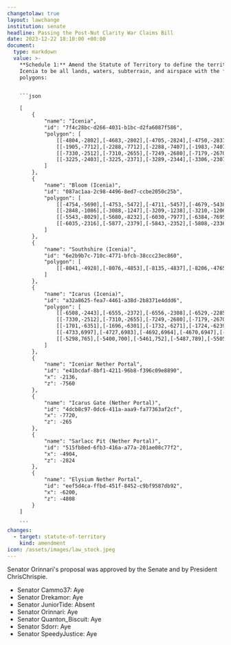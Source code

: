 ```yaml
---
changetolaw: true
layout: lawchange
institution: senate
headline: Passing the Post-Nut Clarity War Claims Bill
date: 2023-12-22 18:10:00 +00:00
document:
  type: markdown
  value: >-
    **Schedule 1:** Amend the Statute of Territory to define the territory of
    Icenia to be all lands, waters, subterrain, and airspace with the following
    polygons:


    ```json

    [
        {
            "name": "Icenia",
            "id": "7f4c28bc-d266-4031-b1bc-d2fa6087f586",
            "polygon": [
                [[-4804,-2802],[-4683,-2802],[-4705,-2824],[-4750,-2837],[-4734,-2876],[-4737,-2912],[-4720,-2943],[-4719,-2973],[-4707,-2990],[-4690,-2998],[-4690,-3020],[-4673,-3047],[-4632,-3091],[-4581,-3114],[-4563,-3139],[-4554,-3173],[-4528,-3189],[-4507,-3175],[-4481,-3168],[-4489,-3130],[-4464,-3113],[-4463,-3065],[-4438,-3047],[-4399,-3061],[-4381,-3060],[-4348,-3068],[-4313,-3053],[-4271,-3096],[-4245,-3113],[-3759,-3112],[-3738,-3114],[-3730,-3129],[-3723,-3149],[-3680,-3170],[-3699,-3192],[-3695,-3214],[-3690,-3229],[-3711,-3235],[-3729,-3271],[-3730,-3284],[-3738,-3293],[-3729,-3299],[-3739,-3340],[-3760,-3340],[-3760,-3370],[-3785,-3390],[-3790,-3430],[-3769,-3444],[-3756,-3464],[-3743,-3465],[-3716,-3432],[-3693,-3441],[-3674,-3457],[-3661,-3441],[-3647,-3441],[-3636,-3449],[-3615,-3449],[-3603,-3442],[-3560,-3442],[-3542,-3433],[-3517,-3456],[-3482,-3432],[-3400,-3458],[-2587,-3458],[-2605,-3762],[-2838,-4042],[-2700,-4530],[-2440,-4610],[-2292,-4914],[-2150,-5120],[-1777,-5481],[-1890,-5595],[-2001,-5679],[-2024,-5828],[-2034,-5984],[-2228,-6180],[-2364,-6416],[-2641,-6848],[-2754,-6909],[-2790,-6966],[-2799,-7019],[-2841,-7053],[-2846,-7158],[-3187,-7228],[-3704,-7151],[-4265,-7294],[-3968,-6941],[-3928,-6482],[-3718,-6266],[-3671,-6259],[-3673,-5866],[-3601,-5774],[-3556,-5764],[-3532,-5743],[-3526,-5687],[-3538,-5634],[-3489,-5572],[-3464,-5558],[-3410,-5570],[-3402,-5528],[-3433,-5516],[-3452,-5477],[-3506,-5438],[-3565,-5376],[-3605,-5390],[-3653,-5386],[-3676,-5361],[-3718,-5346],[-3749,-5311],[-3777,-5326],[-3876,-5302],[-3926,-5341],[-3974,-5331],[-4014,-5308],[-4022,-5277],[-4058,-5268],[-4074,-5303],[-4089,-5313],[-4098,-5336],[-4154,-5336],[-4182,-5352],[-4211,-5344],[-4284,-5334],[-4451,-5333],[-4476,-5361],[-4510,-5361],[-4653,-5430],[-4679,-5438],[-4711,-5457],[-4753,-5472],[-4754,-5690],[-4776,-5676],[-4851,-5714],[-4898,-5693],[-5033,-5702],[-5060,-5810],[-5150,-5817],[-5203,-5865],[-5253,-5833],[-5347,-5836],[-5397,-5746],[-5434,-5741],[-5500,-5660],[-5498,-5581],[-5538,-5547],[-5570,-5559],[-5602,-5523],[-5442,-5433],[-5391,-5435],[-5272,-5279],[-5376,-5152],[-5391,-5090],[-5812,-5152],[-6057,-4955],[-6277,-4957],[-6279,-4919],[-6310,-4910],[-6345,-4933],[-6385,-4903],[-6458,-4960],[-6477,-4928],[-6485,-4908],[-6513,-4890],[-6479,-4873],[-6476,-4841],[-6540,-4766],[-6524,-4750],[-6523,-4713],[-6570,-4667],[-6602,-4648],[-6612,-4631],[-6595,-4610],[-6563,-4621],[-6541,-4611],[-6549,-4593],[-6545,-4567],[-6524,-4564],[-6526,-4535],[-6486,-4515],[-6469,-4536],[-6469,-4555],[-6432,-4548],[-6404,-4435],[-6421,-4415],[-6403,-4380],[-6456,-4343],[-6453,-4319],[-6489,-4283],[-6475,-4261],[-6485,-4252],[-6504,-4263],[-6539,-4270],[-6538,-4235],[-6512,-4223],[-6480,-4222],[-6450,-4209],[-6450,-4189],[-6461,-4171],[-6452,-4145],[-6423,-4147],[-6388,-4172],[-6363,-4204],[-6256,-4157],[-6243,-4136],[-6210,-4111],[-6205,-4083],[-6226,-4063],[-6219,-4042],[-6175,-4041],[-6151,-4061],[-6107,-4068],[-6083,-4050],[-6013,-4039],[-5978,-4005],[-5978,-3984],[-6010,-3965],[-6013,-3937],[-6047,-3887],[-6082,-3919],[-6113,-3891],[-6112,-3845],[-6083,-3814],[-6064,-3837],[-6036,-3836],[-6029,-3797],[-5989,-3776],[-5989,-3754],[-6002,-3742],[-6001,-3720],[-5978,-3702],[-5959,-3674],[-5917,-3668],[-5892,-3682],[-5897,-3710],[-5889,-3725],[-5872,-3740],[-5856,-3776],[-5819,-3771],[-5787,-3795],[-5768,-3822],[-5735,-3846],[-5703,-3837],[-5696,-3793],[-5667,-3794],[-5631,-3780],[-5591,-3793],[-5561,-3745],[-5569,-3711],[-5556,-3682],[-5552,-3649],[-5523,-3572],[-5510,-3555],[-5482,-3526],[-5458,-3477],[-5462,-3408],[-5442,-3326],[-5471,-3297],[-5406,-3292],[-5390,-3255],[-5348,-3211],[-5228,-3212],[-5185,-3212],[-5139,-3181],[-5120,-3165],[-5077,-3143],[-5049,-3091],[-5066,-3086],[-5068,-3070],[-5088,-3062],[-5090,-3039],[-5132,-3023],[-5155,-2999],[-5154,-2959],[-5129,-2931],[-5132,-2922],[-5004,-2922],[-5004,-2724],[-4804,-2724]],
                [[-1905,-7712],[-2288,-7712],[-2288,-7407],[-1983,-7407],[-1946,-7416],[-1914,-7408],[-1885,-7428],[-1861,-7425],[-1833,-7450],[-1826,-7475],[-1843,-7568],[-1838,-7643],[-1861,-7673],[-1879,-7696]],
                [[-7330,-2512],[-7310,-2655],[-7249,-2680],[-7179,-2670],[-7152,-2612],[-7115,-2584],[-7053,-2552],[-6979,-2538],[-6960,-2425],[-7012,-2348],[-7066,-2298],[-7159,-2297],[-7273,-2320],[-7286,-2369],[-7324,-2397]],
                [[-3225,-2403],[-3225,-2371],[-3289,-2344],[-3306,-2307],[-3262,-2247],[-3230,-2257],[-3206,-2278],[-3202,-2303],[-3187,-2325],[-3165,-2338],[-3150,-2361],[-3135,-2375],[-3089,-2360],[-3089,-2245],[-2957,-2245],[-2936,-2218],[-2926,-2198],[-2918,-2163],[-2847,-2166],[-2789,-2239],[-2762,-2248],[-2749,-2264],[-2689,-2304],[-2627,-2280],[-2603,-2309],[-2599,-2374],[-2562,-2424],[-2688,-2687],[-2713,-2703],[-2743,-2708],[-2777,-2730],[-2843,-2730],[-2870,-2753],[-2897,-2866],[-2933,-2895],[-2969,-2874],[-2991,-2896],[-3043,-2893],[-3079,-2865],[-3051,-2823],[-3029,-2813],[-3023,-2756],[-3046,-2724],[-3088,-2695],[-3122,-2625],[-3170,-2630],[-3208,-2609],[-3214,-2586],[-3222,-2562],[-3200,-2500],[-3194,-2449]]
            ]
        },
        {
            "name": "Bloom (Icenia)",
            "id": "087ac1aa-2c98-4496-8ed7-ccbe2050c25b",
            "polygon": [
                [[-4754,-5690],[-4753,-5472],[-4711,-5457],[-4679,-5438],[-4653,-5430],[-4510,-5361],[-4476,-5361],[-4451,-5333],[-4284,-5334],[-4211,-5344],[-4182,-5352],[-4154,-5336],[-4098,-5336],[-4089,-5313],[-4074,-5303],[-4058,-5268],[-4022,-5277],[-4014,-5308],[-3974,-5331],[-3926,-5341],[-3876,-5302],[-3777,-5326],[-3749,-5311],[-3718,-5346],[-3676,-5361],[-3653,-5386],[-3605,-5390],[-3565,-5376],[-3506,-5438],[-3452,-5477],[-3433,-5516],[-3402,-5528],[-3410,-5570],[-3464,-5558],[-3489,-5572],[-3538,-5634],[-3526,-5687],[-3532,-5743],[-3556,-5764],[-3601,-5774],[-3673,-5866],[-3671,-6259],[-3718,-6266],[-3928,-6482],[-3968,-6941],[-4265,-7294],[-4536,-7142],[-4584,-7083],[-4729,-7043],[-4764,-6927],[-4841,-6857],[-4845,-6833],[-4869,-6792],[-4829,-6736],[-4886,-6674],[-4878,-6576],[-4776,-6421],[-4757,-6324],[-4760,-6311],[-4767,-6301],[-4767,-6294],[-4754,-6263],[-4717,-6204],[-4704,-6197],[-4680,-6189],[-4690,-6136],[-4754,-6108],[-4700,-6017],[-4651,-5976],[-4685,-5786],[-4716,-5713]],
                [[-2848,-1086],[-3088,-1247],[-3209,-1238],[-3210,-1206],[-3238,-1205],[-3261,-1215],[-3335,-1176],[-3329,-1106],[-3358,-1077],[-3400,-1079],[-3445,-1041],[-3443,-970],[-3488,-967],[-3501,-982],[-3520,-984],[-3537,-1004],[-3536,-1036],[-3642,-1039],[-3694,-1033],[-3705,-1087],[-3720,-1110],[-3723,-1155],[-3746,-1166],[-3763,-1148],[-3763,-1111],[-3783,-1082],[-3808,-1061],[-3843,-1065],[-3855,-1026],[-3877,-1010],[-3919,-1007],[-3944,-1014],[-3944,-893],[-3889,-825],[-3710,-593],[-3667,-554],[-3662,-472],[-3612,-438],[-3579,-472],[-3602,-527],[-3584,-556],[-3551,-554],[-3492,-604],[-3445,-585],[-3408,-577],[-3385,-562],[-3338,-601],[-3314,-614],[-3287,-666],[-3261,-662],[-3248,-639],[-3225,-615],[-3205,-614],[-3178,-645],[-3154,-645],[-3152,-610],[-3140,-590],[-3117,-578],[-3105,-558],[-3060,-547],[-3060,-528],[-3057,-524],[-3018,-524],[-2991,-495],[-2976,-489],[-2943,-453],[-2943,-445],[-2933,-436],[-2919,-429],[-2656,-429],[-2635,-443],[-2623,-457],[-2623,-476],[-2624,-491],[-2542,-542],[-2539,-576],[-2489,-622],[-2482,-664],[-2418,-735],[-2408,-774],[-2320,-790],[-2320,-850],[-2200,-1000],[-2200,-1100],[-2740,-1099]],
                [[-5543,-8029],[-5680,-8232],[-6030,-7977],[-6384,-7695],[-6001,-7267],[-5671,-6957],[-5081,-7288],[-5026,-7363],[-4980,-7458],[-5116,-7559],[-5113,-7626],[-5200,-7690],[-5200,-7750],[-5200,-7850],[-5230,-7910],[-5300,-7980],[-5350,-8100],[-5420,-8100],[-5436,-8140],[-5466,-8140],[-5499,-8071]],
                [[-6035,-2316],[-5877,-2379],[-5843,-2352],[-5808,-2336],[-5723,-2248],[-5723,-2196],[-5761,-2151],[-5764,-1984],[-5840,-1844],[-5884,-1858],[-5909,-1895],[-5936,-1924],[-5984,-1929],[-5983,-2168],[-5992,-2227],[-6015,-2256],[-6030,-2291]]
            ]
        },
        {
            "name": "Southshire (Icenia)",
            "id": "6e2b9b7c-710c-4771-bfcb-38ccc23ec860",
            "polygon": [
                [[-8041,-4928],[-8076,-4853],[-8135,-4837],[-8206,-4765],[-8231,-4790],[-8324,-4966],[-8289,-5002],[-8250,-5004],[-8239,-5062],[-8187,-5078],[-8195,-5115],[-8134,-5170],[-8096,-5154],[-7967,-5287],[-7991,-5338],[-8054,-5378],[-8075,-5411],[-8043,-5438],[-8006,-5452],[-8003,-5478],[-8040,-5514],[-8058,-5607],[-8086,-5622],[-8121,-5622],[-8145,-5612],[-8164,-5630],[-8184,-5693],[-8158,-5711],[-8124,-5708],[-8112,-5735],[-8066,-5732],[-8049,-5741],[-8037,-5772],[-8004,-5761],[-7980,-5779],[-7994,-5853],[-7926,-5889],[-7888,-5876],[-7848,-5907],[-7821,-5887],[-7809,-5826],[-7724,-5791],[-7810,-5640],[-7703,-5578],[-7658,-5615],[-7679,-5667],[-7615,-5679],[-7553,-5723],[-7560,-5832],[-7523,-5859],[-7522,-5900],[-7413,-5930],[-7323,-5734],[-7274,-5729],[-7209,-5658],[-7206,-5605],[-6993,-5433],[-6736,-5433],[-6722,-5493],[-6700,-5517],[-6669,-5504],[-6666,-5454],[-6647,-5437],[-6650,-5379],[-6607,-5351],[-6574,-5362],[-6553,-5350],[-6520,-5310],[-6486,-5290],[-6437,-5286],[-6463,-5235],[-6441,-5204],[-6473,-5071],[-6457,-5026],[-6473,-4974],[-6458,-4960],[-6477,-4928],[-6485,-4908],[-6513,-4890],[-6479,-4873],[-6476,-4841],[-6540,-4766],[-6524,-4750],[-6523,-4713],[-6570,-4667],[-6602,-4648],[-6612,-4631],[-6595,-4610],[-6563,-4621],[-6541,-4611],[-6549,-4593],[-6545,-4567],[-6524,-4564],[-6526,-4535],[-6486,-4515],[-6469,-4536],[-6469,-4555],[-6432,-4548],[-6404,-4435],[-6421,-4415],[-6403,-4380],[-6456,-4343],[-6453,-4319],[-6489,-4283],[-6475,-4261],[-6485,-4252],[-6504,-4263],[-6539,-4270],[-6538,-4235],[-6512,-4223],[-6480,-4222],[-6450,-4209],[-6450,-4189],[-6461,-4171],[-6452,-4145],[-6504,-4100],[-6630,-4086],[-6647,-4056],[-6681,-4033],[-6703,-4042],[-6713,-4062],[-6697,-4104],[-6714,-4144],[-6814,-4211],[-6857,-4208],[-6891,-4260],[-6891,-4290],[-6918,-4317],[-6824,-4389],[-6850,-4418],[-6917,-4448],[-6948,-4445],[-6969,-4400],[-6995,-4390],[-7009,-4359],[-7033,-4335],[-7034,-4306],[-7068,-4304],[-7112,-4223],[-7201,-4169],[-7255,-4195],[-7334,-4164],[-7385,-4244],[-7421,-4258],[-7440,-4347],[-7497,-4374],[-7538,-4350],[-7587,-4270],[-7665,-4323],[-7725,-4339],[-7763,-4407],[-7844,-4493],[-7826,-4565],[-7797,-4594],[-7791,-4652],[-7861,-4710],[-7849,-4747],[-7867,-4776],[-7892,-4773],[-7919,-4801],[-7838,-4906],[-7867,-4937],[-7853,-4960],[-7881,-4999],[-7909,-4998],[-7929,-4945],[-7992,-4945]]
            ]
        },
        {
            "name": "Icarus (Icenia)",
            "id": "a32a8625-fea7-4461-a38d-2b8371e4ddd6",
            "polygon": [
                [[-6508,-2443],[-6555,-2372],[-6556,-2308],[-6529,-2285],[-6548,-2229],[-6583,-2236],[-6719,-2161],[-6735,-2125],[-6713,-2087],[-6743,-2033],[-6790,-2028],[-6804,-1984],[-6843,-1998],[-6891,-1959],[-6936,-1985],[-6971,-2032],[-7026,-2011],[-7082,-1920],[-7129,-1764],[-7379,-1673],[-7710,-1718],[-8022,-2436],[-8172,-2468],[-8200,-2471],[-8287,-2505],[-8382,-2540],[-8463,-2553],[-8526,-2571],[-8625,-2580],[-8617,-2593],[-8626,-2610],[-8611,-2620],[-8610,-2635],[-8606,-2639],[-8597,-2632],[-8578,-2629],[-8567,-2634],[-8565,-2643],[-8561,-2649],[-8561,-2668],[-8549,-2690],[-8543,-2697],[-8532,-2701],[-8523,-2709],[-8521,-2717],[-8521,-2722],[-8515,-2725],[-8511,-2732],[-8517,-2742],[-8527,-2753],[-8543,-2762],[-8547,-2767],[-8556,-2769],[-8568,-2762],[-8576,-2763],[-8576,-2748],[-8593,-2735],[-8611,-2724],[-8619,-2721],[-8632,-2737],[-8643,-2737],[-8661,-2719],[-8672,-2733],[-8687,-2736],[-8701,-2751],[-8709,-2745],[-8714,-2734],[-8742,-2723],[-8744,-2745],[-8756,-2746],[-8772,-2764],[-8769,-2788],[-8778,-2789],[-8785,-2787],[-8798,-2758],[-8806,-2747],[-8822,-2743],[-8835,-2729],[-8863,-2707],[-8886,-2668],[-8900,-2683],[-8920,-2682],[-8931,-2678],[-8939,-2666],[-8939,-2653],[-8934,-2631],[-8916,-2617],[-8888,-2580],[-8887,-2550],[-8914,-2516],[-8938,-2508],[-9001,-2365],[-9052,-2336],[-9052,-2327],[-9032,-2292],[-9056,-2271],[-9055,-2259],[-8987,-2221],[-9001,-2181],[-9003,-2155],[-9010,-2119],[-9024,-2111],[-9035,-2106],[-9045,-2107],[-9076,-2055],[-9062,-2038],[-9013,-2016],[-8949,-1976],[-8916,-1920],[-8890,-1882],[-8862,-1851],[-8858,-1833],[-8868,-1819],[-8854,-1807],[-8845,-1784],[-8807,-1783],[-8798,-1795],[-8779,-1796],[-8778,-1791],[-8759,-1790],[-8759,-1783],[-8745,-1783],[-8745,-1770],[-8739,-1770],[-8739,-1750],[-8752,-1749],[-8752,-1737],[-8759,-1735],[-8759,-1729],[-8805,-1730],[-8806,-1704],[-8812,-1703],[-8813,-1696],[-8825,-1696],[-8826,-1689],[-8832,-1689],[-8832,-1670],[-8838,-1669],[-8839,-1656],[-8832,-1656],[-8832,-1642],[-8825,-1643],[-8825,-1629],[-8832,-1629],[-8832,-1616],[-8839,-1616],[-8839,-1596],[-8845,-1596],[-8845,-1582],[-8852,-1582],[-8852,-1569],[-8865,-1569],[-8865,-1556],[-8878,-1556],[-8878,-1544],[-8886,-1542],[-8886,-1510],[-8892,-1509],[-8893,-1497],[-8885,-1496],[-8844,-1523],[-8805,-1542],[-8792,-1543],[-8758,-1497],[-8752,-1496],[-8718,-1523],[-8695,-1517],[-8677,-1517],[-8658,-1543],[-8629,-1556],[-8625,-1550],[-8612,-1549],[-8612,-1537],[-8597,-1523],[-8580,-1523],[-8578,-1516],[-8566,-1513],[-8559,-1503],[-8552,-1498],[-8532,-1487],[-8532,-1477],[-8525,-1474],[-8512,-1456],[-8499,-1446],[-8492,-1436],[-8472,-1436],[-8472,-1423],[-8459,-1423],[-8459,-1397],[-8445,-1387],[-8438,-1380],[-8439,-1369],[-8419,-1369],[-8418,-1357],[-8412,-1355],[-8406,-1347],[-8405,-1337],[-8399,-1334],[-8392,-1328],[-8385,-1320],[-8385,-1304],[-8379,-1301],[-8372,-1288],[-8365,-1281],[-8365,-1270],[-8358,-1269],[-8359,-1256],[-8352,-1256],[-8352,-1249],[-8345,-1250],[-8345,-1236],[-8338,-1236],[-8339,-1190],[-8352,-1190],[-8352,-1176],[-8367,-1170],[-8391,-1169],[-8392,-1157],[-8405,-1156],[-8405,-1150],[-8418,-1149],[-8419,-1137],[-8425,-1136],[-8426,-1116],[-8438,-1116],[-8438,-1110],[-8446,-1104],[-8459,-1097],[-8485,-1090],[-8486,-1083],[-8512,-1083],[-8512,-1089],[-8532,-1088],[-8539,-1071],[-8555,-1064],[-8574,-1055],[-8598,-1036],[-8599,-1017],[-8610,-1009],[-8623,-996],[-8626,-977],[-8639,-974],[-8625,-967],[-8604,-944],[-8591,-943],[-8591,-924],[-8578,-916],[-8578,-889],[-8565,-889],[-8565,-876],[-8557,-876],[-8558,-849],[-8571,-841],[-8577,-834],[-8584,-828],[-8591,-821],[-8597,-815],[-8599,-810],[-8618,-809],[-8618,-802],[-8632,-802],[-8632,-797],[-8639,-789],[-8651,-789],[-8652,-769],[-8650,-749],[-8653,-725],[-8639,-715],[-8615,-722],[-8591,-712],[-8576,-698],[-8561,-707],[-8542,-715],[-8521,-690],[-8508,-669],[-8520,-650],[-8516,-626],[-8493,-600],[-8491,-580],[-8506,-538],[-8522,-517],[-8531,-492],[-8515,-463],[-8499,-445],[-8480,-424],[-8461,-442],[-8433,-468],[-8414,-482],[-8393,-461],[-8374,-455],[-8338,-453],[-8313,-414],[-8280,-396],[-8268,-377],[-8254,-368],[-8253,-331],[-8285,-328],[-8313,-306],[-8323,-295],[-8338,-271],[-8356,-244],[-8372,-214],[-8394,-189],[-8413,-173],[-8431,-177],[-8447,-172],[-8450,-151],[-8435,-124],[-8410,-107],[-8396,-55],[-8372,-26],[-8390,-12],[-8418,-16],[-8432,-5],[-8428,26],[-8445,48],[-8458,69],[-8484,92],[-8514,77],[-8541,65],[-8567,83],[-8591,84],[-8614,67],[-8665,128],[-8665,189],[-8655,244],[-8673,295],[-8685,303],[-8700,311],[-8706,324],[-8724,323],[-8746,309],[-8825,309],[-8883,303],[-8901,281],[-8910,264],[-8907,228],[-8917,215],[-8960,215],[-8973,194],[-8988,180],[-9013,176],[-9023,189],[-9031,206],[-9048,208],[-9062,190],[-9076,159],[-9089,142],[-9113,128],[-9126,111],[-9139,111],[-9149,103],[-9166,93],[-9195,91],[-9201,104],[-9219,114],[-9245,120],[-9279,127],[-9311,132],[-9323,137],[-9326,146],[-9346,151],[-9376,116],[-9409,117],[-9439,149],[-9458,144],[-9481,151],[-9505,151],[-9516,159],[-9535,167],[-9561,174],[-9579,197],[-9571,228],[-9576,256],[-9571,274],[-9576,285],[-9557,306],[-9538,333],[-9536,355],[-9586,378],[-9597,391],[-9615,409],[-9643,415],[-9662,407],[-9679,378],[-9721,371],[-9757,380],[-9803,405],[-9835,393],[-9863,366],[-9879,342],[-9896,322],[-9895,287],[-9915,269],[-9967,263],[-10096,272],[-10097,45],[-10096,-496],[-10080,-496],[-10080,-817],[-10064,-816],[-10064,-1008],[-10048,-1008],[-10048,-1152],[-10032,-1152],[-10033,-1296],[-10015,-1295],[-10016,-1409],[-10001,-1407],[-9999,-1444],[-9980,-1439],[-9929,-1407],[-9914,-1357],[-9878,-1332],[-9831,-1359],[-9811,-1298],[-9786,-1236],[-9751,-1227],[-9723,-1202],[-9696,-1223],[-9663,-1219],[-9616,-1217],[-9611,-1177],[-9571,-1137],[-9536,-1127],[-9501,-1123],[-9477,-1139],[-9442,-1156],[-9414,-1174],[-9415,-1199],[-9385,-1217],[-9366,-1219],[-9350,-1243],[-9331,-1251],[-9317,-1270],[-9317,-1290],[-9301,-1307],[-9251,-1376],[-9221,-1398],[-9166,-1427],[-9131,-1438],[-9122,-1460],[-9145,-1503],[-9153,-1544],[-9205,-1589],[-9198,-1619],[-9171,-1654],[-9170,-1666],[-9206,-1722],[-9253,-1755],[-9290,-1769],[-9307,-1808],[-9332,-1833],[-9330,-1857],[-9371,-1912],[-9435,-1889],[-9440,-1868],[-9471,-1853],[-9852,-2276],[-9736,-2758],[-9608,-3144],[-9565,-3129],[-9522,-3110],[-9461,-3131],[-9410,-3100],[-9409,-3082],[-9432,-3064],[-9417,-3026],[-9398,-3011],[-9382,-3013],[-9353,-3036],[-9348,-3050],[-9317,-3068],[-9288,-3086],[-9278,-3091],[-9269,-3084],[-9256,-3098],[-9238,-3075],[-9221,-3078],[-9195,-3086],[-9167,-3071],[-9153,-3073],[-9117,-3108],[-9105,-3135],[-9116,-3153],[-9130,-3171],[-9130,-3189],[-9112,-3197],[-9078,-3177],[-9065,-3175],[-9053,-3185],[-9045,-3202],[-9047,-3231],[-9032,-3251],[-9035,-3268],[-9055,-3275],[-9029,-3287],[-9022,-3310],[-9005,-3316],[-8988,-3310],[-8962,-3318],[-8947,-3335],[-8941,-3348],[-8931,-3383],[-8923,-3386],[-8920,-3375],[-8910,-3368],[-8896,-3369],[-8890,-3373],[-8878,-3372],[-8863,-3375],[-8850,-3386],[-8840,-3391],[-8830,-3376],[-8817,-3388],[-8794,-3393],[-8771,-3407],[-8751,-3414],[-8726,-3445],[-8700,-3447],[-8694,-3425],[-8720,-3392],[-8718,-3361],[-8699,-3341],[-8677,-3325],[-8654,-3346],[-8634,-3350],[-8597,-3316],[-8575,-3329],[-8546,-3324],[-8530,-3354],[-8462,-3378],[-8432,-3400],[-8406,-3375],[-8391,-3332],[-8418,-3293],[-8419,-3253],[-8381,-3235],[-8396,-3175],[-8365,-3144],[-8336,-3114],[-8310,-3116],[-8285,-3129],[-8248,-3117],[-8267,-3065],[-8241,-3044],[-8233,-3010],[-8209,-2999],[-8180,-3017],[-8168,-3035],[-8203,-3062],[-8176,-3113],[-8135,-3135],[-8116,-3153],[-8111,-3171],[-8126,-3186],[-8121,-3195],[-8110,-3209],[-8081,-3214],[-8059,-3173],[-8039,-3165],[-8051,-3151],[-7977,-3087],[-7932,-3093],[-7917,-3078],[-7886,-3065],[-7854,-3068],[-7828,-3047],[-7818,-3053],[-7803,-3053],[-7793,-3050],[-7784,-3037],[-7785,-3020],[-7762,-3002],[-7720,-3012],[-7679,-3051],[-7633,-3112],[-7584,-3126],[-7539,-3169],[-7530,-3215],[-7498,-3228],[-7453,-3268],[-7426,-3303],[-7384,-3338],[-7370,-3327],[-7350,-3297],[-7286,-3282],[-7262,-3286],[-7218,-3248],[-7208,-3226],[-7248,-3194],[-7228,-3156],[-7150,-3138],[-7092,-3182],[-7056,-3168],[-7026,-3126],[-7046,-3094],[-6932,-3012],[-6900,-2940],[-6802,-2926],[-6766,-2916],[-6742,-2876],[-6732,-2820],[-6702,-2744],[-6662,-2728],[-6582,-2750],[-6498,-2708],[-6528,-2652],[-6455,-2599]],
                [[-7330,-2512],[-7310,-2655],[-7249,-2680],[-7179,-2670],[-7152,-2612],[-7115,-2584],[-7053,-2552],[-6979,-2538],[-6960,-2425],[-7012,-2348],[-7066,-2298],[-7159,-2297],[-7273,-2320],[-7286,-2369],[-7324,-2397]],
                [[-1701,-6351],[-1696,-6301],[-1732,-6271],[-1724,-6239],[-1697,-6190],[-1665,-6190],[-1629,-6148],[-1595,-6125],[-1594,-6086],[-1613,-6074],[-1635,-6065],[-1661,-6070],[-1680,-6049],[-1662,-6027],[-1652,-6028],[-1632,-6040],[-1613,-6022],[-1544,-5981],[-1502,-5930],[-1527,-5849],[-1482,-5730],[-1649,-5547],[-1777,-5481],[-1890,-5595],[-2001,-5679],[-2024,-5828],[-2034,-5985],[-2032,-6113],[-2025,-6245],[-2006,-6328],[-1917,-6359],[-1881,-6393],[-1864,-6446],[-1836,-6473],[-1845,-6513],[-1833,-6532],[-1806,-6525],[-1780,-6510],[-1768,-6494],[-1776,-6465],[-1746,-6445],[-1737,-6423],[-1708,-6394]],
                [[-4733,6997],[-4727,6983],[-4692,6964],[-4670,6947],[-4655,6929],[-4658,6899],[-4670,6879],[-4694,6865],[-4713,6847],[-4716,6836],[-4709,6820],[-4693,6805],[-4689,6795],[-4695,6786],[-4693,6761],[-4685,6754],[-4667,6753],[-4661,6751],[-4649,6737],[-4646,6703],[-4632,6684],[-4611,6661],[-4589,6648],[-4551,6636],[-4546,6629],[-4552,6601],[-4588,6568],[-4590,6548],[-4583,6529],[-4585,6520],[-4603,6503],[-4605,6481],[-4593,6470],[-4571,6462],[-4552,6444],[-4515,6448],[-4338,6521],[-4335,6512],[-4329,6502],[-4324,6497],[-4315,6497],[-4313,6498],[-4311,6498],[-4304,6485],[-4294,6479],[-4289,6477],[-4272,6492],[-4260,6491],[-4235,6500],[-4223,6498],[-4212,6486],[-4206,6465],[-4197,6460],[-4180,6461],[-4172,6471],[-4166,6483],[-4154,6518],[-4134,6555],[-4121,6562],[-4104,6574],[-4086,6586],[-4087,6597],[-4110,6618],[-4112,6744],[-4087,6765],[-4087,6773],[-4087,6805],[-4087,6938],[-4089,6940],[-4104,6930],[-4115,6921],[-4128,6912],[-4143,6918],[-4158,6920],[-4167,6924],[-4182,6936],[-4191,6955],[-4188,6968],[-4175,6991],[-4178,6993],[-4729,6997]],
                [[-5298,765],[-5400,700],[-5461,752],[-5487,789],[-5505,828],[-5533,876],[-5507,946],[-5398,1017],[-5299,952],[-5230,870]]
            ]
        },
        {
            "name": "Iceniar Nether Portal",
            "id": "e41bcdaf-8bf1-4211-96b8-f396c09e8890",
            "x": -2136,
            "z": -7560
        },
        {
            "name": "Icarus Gate (Nether Portal)",
            "id": "4dcb8c97-0dc6-411a-aaa9-fa77363af2cf",
            "x": -7720,
            "z": -265
        },
        {
            "name": "Sarlacc Pit (Nether Portal)",
            "id": "515fb8ed-6fb3-416a-a77a-201ae08c77f2",
            "x": -4904,
            "z": -2824
        },
        {
            "name": "Elysium Nether Portal",
            "id": "eef5d4ca-ffbd-451f-8452-c9bf9587db92",
            "x": -6200,
            "z": -4808
        }
    ]

    ```
changes:
  - target: statute-of-territory
    kind: amendment
icon: /assets/images/law_stock.jpeg
---
```

Senator Orinnari's proposal was approved by the Senate and by President ChrisChrispie.<!--more-->

- Senator Cammo37: Aye
- Senator Drekamor: Aye
- Senator JuniorTide: Absent
- Senator Orinnari: Aye
- Senator Quanton\_Biscuit: Aye
- Senator Sdorr: Aye
- Senator SpeedyJustice: Aye
